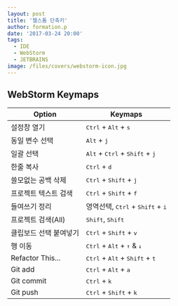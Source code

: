 ```yaml
---
layout: post
title: '웹스톰 단축키'
author: formation.p
date: '2017-03-24 20:00'
tags:
  - IDE
  - WebStorm
  - JETBRAINS
image: /files/covers/webstorm-icon.jpg
---
```


## WebStorm Keymaps

|Option|Keymaps|
|---|---|
|설정창 열기|<kbd>Ctrl</kbd> + <kbd>Alt</kbd> + <kbd>s</kbd>|
|동일 변수 선택|<kbd>Alt</kbd> + <kbd>j</kbd>|
|일괄 선택|<kbd>Alt</kbd> + <kbd>Ctrl</kbd> + <kbd>Shift</kbd> + <kbd>j</kbd>|
|한줄 복사|<kbd>Ctrl</kbd> + <kbd>d</kbd>|
|쓸모없는 공백 삭제|<kbd>Ctrl</kbd> + <kbd>Shift</kbd> + <kbd>j</kbd>|
|프로젝트 텍스트 검색|<kbd>Ctrl</kbd> + <kbd>Shift</kbd> + <kbd>f</kbd>|
|들여쓰기 정리|영역선택, <kbd>Ctrl</kbd> + <kbd>Shift</kbd> + <kbd>i</kbd>|
|프로젝트 검색(All)|<kbd>Shift</kbd>, <kbd>Shift</kbd>|
|클립보드 선택 붙여넣기|<kbd>Ctrl</kbd> + <kbd>Shift</kbd> + <kbd>v</kbd>|
|행 이동|<kbd>Ctrl</kbd> + <kbd>Alt</kbd> + <kbd>↑</kbd> & <kbd>↓</kbd>|
|Refactor This...|<kbd>Ctrl</kbd> + <kbd>Alt</kbd> + <kbd>Shift</kbd> + <kbd>t</kbd>|
|Git add|<kbd>Ctrl</kbd> + <kbd>Alt</kbd> + <kbd>a</kbd>|
|Git commit|<kbd>Ctrl</kbd> + <kbd>k</kbd>|
|Git push|<kbd>Ctrl</kbd> + <kbd>Shift</kbd> + <kbd>k</kbd>|
